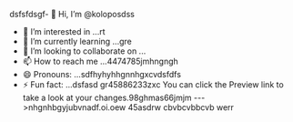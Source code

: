 dsfsfdsgf- 👋 Hi, I’m @koloposdss
- 👀 I’m interested in ...rt
- 🌱 I’m currently learning ...gre
- 💞️ I’m looking to collaborate on ...
- 📫 How to reach me ...4474785jmhngngh
- 😄 Pronouns: ...sdfhyhyhhgnnhgxcvdsfdfs
- ⚡ Fun fact: ...dsfasd
gr45886233zxc
You can click the Preview link to take a look at your changes.98ghmas66jmjm
--->nhgnhbgyjubvnadf.oi.oew
45asdrw
cbvbcvbbcvb
werr
